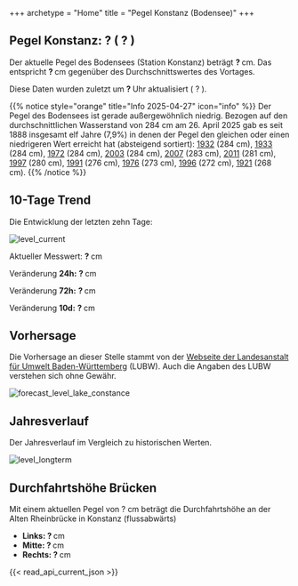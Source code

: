 +++
archetype = "Home"
title = "Pegel Konstanz (Bodensee)"
+++

<h2>Pegel Konstanz: <span id=website_api_current_level_head> ? </span>  (<span id=website_api_change_vs_yesterday_head> ? </span>) </h2>

Der aktuelle Pegel des Bodensees (Station Konstanz) beträgt <b><span id=website_api_current_level> ? </span></b> cm. Das entspricht <b><span id=website_api_change_vs_yesterday> ? </span></b> cm gegenüber des Durchschnittswertes des Vortages.

Diese Daten wurden zuletzt um <b><span id=website_api_mostrecent_time> ? </span></b> Uhr aktualisiert (<span id=website_api_mostrecent_date> ? </span>).

{{% notice style="orange" title="Info 2025-04-27" icon="info" %}}
Der Pegel des Bodensees ist gerade außergewöhnlich niedrig. Bezogen auf den durchschnittlichen Wasserstand von 284 cm am 26. April 2025 gab es seit 1888 insgesamt elf Jahre (7,9%) in denen der Pegel den gleichen oder einen niedrigeren Wert erreicht hat (absteigend sortiert): [1932](https://www.pegel-konstanz.de/01_historische_daten/1930-1939/index.html#1932) (284 cm), [1933](https://www.pegel-konstanz.de/01_historische_daten/1930-1939/index.html#1933) (284 cm), [1972](https://www.pegel-konstanz.de/01_historische_daten/1970-1979/index.html#1972) (284 cm), [2003](https://www.pegel-konstanz.de/01_historische_daten/2000-2009/index.html#2003) (284 cm), [2007](https://www.pegel-konstanz.de/01_historische_daten/2000-2009/index.html#2007) (283 cm), [2011](https://www.pegel-konstanz.de/01_historische_daten/2010-2019/index.html#2011) (281 cm), [1997](https://www.pegel-konstanz.de/01_historische_daten/1990-1999/index.html#1997) (280 cm), [1991](https://www.pegel-konstanz.de/01_historische_daten/1990-1999/index.html#1991) (276 cm), [1976](https://www.pegel-konstanz.de/01_historische_daten/1970-1979/index.html#1976) (273 cm), [1996](https://www.pegel-konstanz.de/01_historische_daten/1990-1999/index.html#1996) (272 cm), [1921](https://www.pegel-konstanz.de/01_historische_daten/1920-1929/index.html#1921) (268 cm).
{{% /notice %}}

## 10-Tage Trend

Die Entwicklung der letzten zehn Tage:

![level_current](https://pegel-konstanz-for-website.s3.eu-central-1.amazonaws.com/graph/current/de/current_DE.png)

Aktueller Messwert: <b><span id=website_api_current_level_d1> ? </span></b> cm

Veränderung **24h:** <b><span id=website_api_change_24h> ? </span></b> cm

Veränderung **72h:** <b><span id=website_api_change_72h> ? </span></b> cm

Veränderung **10d:** <b><span id=website_api_change_10d> ? </span></b> cm

## Vorhersage

Die Vorhersage an dieser Stelle stammt von der [Webseite der Landesanstalt für Umwelt Baden-Württemberg](https://www.hvz.baden-wuerttemberg.de/pegel.html?id=00007) (LUBW). Auch die Angaben des LUBW verstehen sich ohne Gewähr.

![forecast_level_lake_constance](https://www.hvz.baden-wuerttemberg.de/gifs/00007-2001.GIF)


## Jahresverlauf

Der Jahresverlauf im Vergleich zu historischen Werten.

![level_longterm](https://pegel-konstanz-for-website.s3.eu-central-1.amazonaws.com/graph/longterm/de/longterm_DE.png)


## Durchfahrtshöhe Brücken

Mit einem aktuellen Pegel von <span id=website_api_current_level_bridge> ? </span> cm beträgt die Durchfahrtshöhe an der Alten Rheinbrücke in Konstanz (flussabwärts)

<ul>
  <li><b>Links: <span id=website_api_bridge_kn_left> ? </span></b> cm</li>
  <li><b>Mitte: <span id=website_api_bridge_kn_center> ? </span></b> cm</li>
  <li><b>Rechts: <span id=website_api_bridge_kn_right> ? </span></b> cm</li>
</ul>

{{< read_api_current_json >}}

<style>
    span a[rel="me"] {
        display: none;
    }
</style>
<span> <a rel="me" href="https://mastodon.social/@pegelkonstanz">Mastodon</a></span>